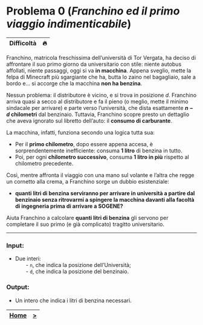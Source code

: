 # Problema 0 (*Franchino ed il primo viaggio indimenticabile*)
| **Difficoltà** | 🔥 |
|:--------------:|:--:|

Franchino, matricola freschissima dell’università di Tor Vergata, ha deciso di affrontare il suo primo giorno da universitario con stile: niente autobus affollati, niente passaggi, oggi si va **in macchina**. Appena sveglio, mette la felpa di Minecraft più sgargiante che ha, butta lo zaino nel bagagliaio, sale a bordo e... si accorge che la macchina **non ha benzina**.

Nessun problema: il distributore è vicino, e si trova in posizione $d‌$. Franchino arriva quasi a secco al distributore e fa il pieno (o meglio, mette il minimo sindacale per arrivare) e parte verso l’università, che dista esattamente **$n−d$ chilometri** dal benzinaio. Tuttavia, Franchino scopre presto un dettaglio che aveva ignorato sul libretto dell’auto: il **consumo di carburante**.

La macchina, infatti, funziona secondo una logica tutta sua:

- Per il **primo chilometro**, dopo essere appena accesa, è sorprendentemente inefficiente: consuma **1 litro** di benzina in tutto.
- Poi, per ogni **chilometro successivo**, consuma **1 litro in più** rispetto al chilometro precedente.

Così, mentre affronta il viaggio con una mano sul volante e l’altra che regge un cornetto alla crema, a Franchino sorge un dubbio esistenziale:

- **quanti litri di benzina serviranno per arrivare in università a partire dal benzinaio senza ritrovarmi a spingere la macchina davanti alla facoltà di ingegneria prima di arrivare a SOGENE?**

Aiuta Franchino a calcolare **quanti litri di benzina** gli servono per completare il suo primo (e già complicato) tragitto universitario.

---

### **Input**:

- Due interi:  
      - `n​`, che indica la posizione dell’Università;  
      - `d‍`, che indica la posizione del benzinaio.
    

### **Output**:

- Un intero che indica i litri di benzina necessari.

| [**Home**](../../README.md) | [**>**](../01/README.md) |
| :-------------------------: | :----------------------: |
